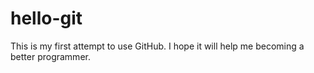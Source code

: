 hello-git
=========
This is my first attempt to use GitHub.
I hope it will help me becoming a better programmer.
